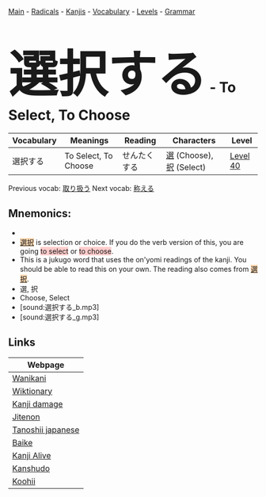 <style> bigfont {font-size: 100px}</style>
[Main](../README.md) -
[Radicals](../radicals.md) -
[Kanjis](../kanjis.md) -
[Vocabulary](../vocabulary.md) -
[Levels](../levels.md) -
[Grammar](../grammar.md)
# <bigfont> 選択する</bigfont> - To Select, To Choose 

| Vocabulary | Meanings | Reading | Characters | Level |
| --- | --- | --- | --- | --- |
| 選択する | To Select, To Choose | せんたくする |  [選](../kanjis/選.md) (Choose), [択](../kanjis/択.md) (Select) | [Level 40](../levels/wk_level40.md) |

Previous vocab: [取り扱う](取り扱う.md) Next vocab: [称える](称える.md) 

## Mnemonics:

* 
* <span style="background-color:#fed8b1"> [選択](https://jisho.org/search/選択)</span> is selection or choice. If you do the verb version of this, you are going <span style="background-color:#ffcccb"> to select</span> or <span style="background-color:#ffcccb"> to choose</span>.
* This is a jukugo word that uses the on'yomi readings of the kanji. You should be able to read this on your own. The reading also comes from <span style="background-color:#fed8b1"> [選択](https://jisho.org/search/選択)</span>.
* 選, 択
* Choose, Select
* [sound:選択する_b.mp3]
* [sound:選択する_g.mp3]


## Links 

| Webpage |
| --- |
| [Wanikani          ](https://www.wanikani.com/kanji/選択する) |
| [Wiktionary        ](https://en.wiktionary.org/wiki/選択する) |
| [Kanji damage      ](http://www.kanjidamage.com/kanji/search?utf8=✓&q=選択する) |
| [Jitenon           ](https://jitenon.com/kanji/選択する) |
| [Tanoshii japanese ](https://www.tanoshiijapanese.com/dictionary/kanji.cfm?k=選択する) |
| [Baike             ](https://baike.baidu.com/item/選択する) |
| [Kanji Alive       ](https://app.kanjialive.com/選択する) |
| [Kanshudo          ](https://www.kanshudo.com/searchmn?q=選択する) |
| [Koohii            ](https://kanji.koohii.com/study/kanji/選択する) |
